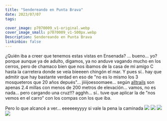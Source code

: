 ```yaml
---
title: "Sendereando en Punta Brava"
date: 2023/07/07
tags:

cover_image: p7070009_v1-original.webp
cover_image_small: p7070009_v1-500px.webp
Description: Sendereando en Punta Brava
linkinbio: false
---
```


¿Quién iba a creer que tenemos estas vistas en Ensenada? ... bueno... yo? porque aunque ya de adulto, digamos, ya no anduve vagando mucho en los cerros, pero de chamaco bien que nos ibamos de la casa de mi amigo C hasta la carretera donde se veía bieeeen chingón el mar. Y pues sí.. hay que admitir que hay bastante verdad en eso de "no es lo mismo los 3 mosqueteros que 20 años depués"... jiiiijoesoomaee... según <a href="https://www.alltrails.com/trail/mexico/baja-california/punta-brava?u=i">alltrails</a> son apenas 2.4 millas con menos de 200 metros de elevación... vamos, no es nada... pero cargando una cruz!!? agghh... sí.. tuve que aplicar la de "nos vemos en el carro" con los compas con los que iba. 


Pero lo que alcancé a ver... eeeeeeyyyy si vale la pena la caminada
[![](p7070009_v1)](p7070009_v1-original.webp)
[![](p7070003_v1)](p7070003_v1-original.webp)
[![](p7070028_v1)](p7070028_v1-original.webp)
[![](p7070030_v1)](p7070030_v1-original.webp)